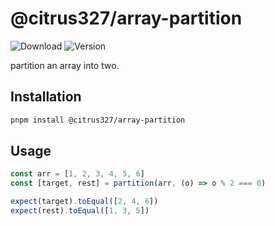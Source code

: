 # @citrus327/array-partition

![Download](https://img.shields.io/npm/dw/@citrus327/array-partition)
![Version](https://img.shields.io/npm/v/@citrus327/array-partition)

partition an array into two.


## Installation

```sh
pnpm install @citrus327/array-partition
```

## Usage

```ts
const arr = [1, 2, 3, 4, 5, 6]
const [target, rest] = partition(arr, (o) => o % 2 === 0)

expect(target).toEqual([2, 4, 6])
expect(rest).toEqual([1, 3, 5])
```
